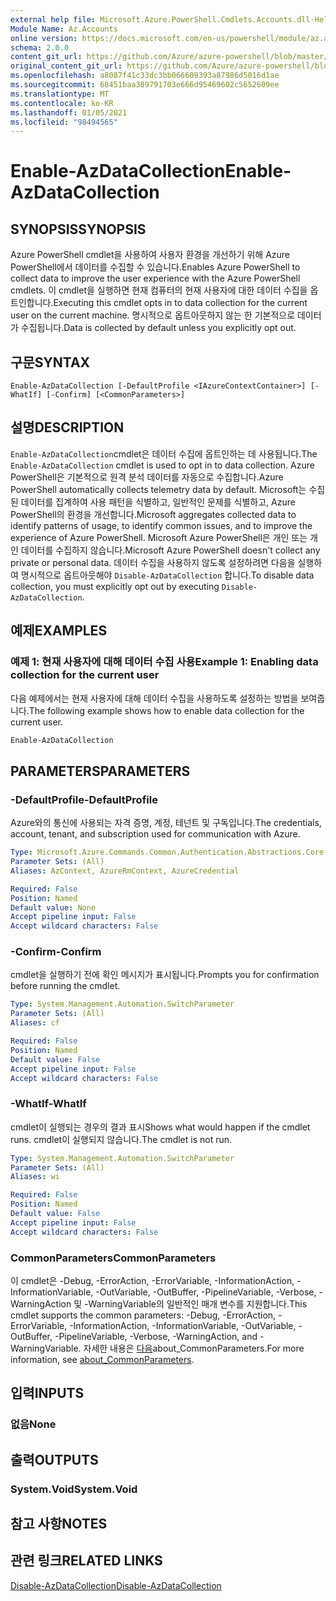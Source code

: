 ```yaml
---
external help file: Microsoft.Azure.PowerShell.Cmdlets.Accounts.dll-Help.xml
Module Name: Az.Accounts
online version: https://docs.microsoft.com/en-us/powershell/module/az.accounts/enable-azdatacollection
schema: 2.0.0
content_git_url: https://github.com/Azure/azure-powershell/blob/master/src/Accounts/Accounts/help/Enable-AzDataCollection.md
original_content_git_url: https://github.com/Azure/azure-powershell/blob/master/src/Accounts/Accounts/help/Enable-AzDataCollection.md
ms.openlocfilehash: a8087f41c33dc3bb066609393a87986d5016d1ae
ms.sourcegitcommit: 68451baa389791703e666d95469602c5652609ee
ms.translationtype: MT
ms.contentlocale: ko-KR
ms.lasthandoff: 01/05/2021
ms.locfileid: "98494565"
---
```

# <span data-ttu-id="66127-101">Enable-AzDataCollection</span><span class="sxs-lookup"><span data-stu-id="66127-101">Enable-AzDataCollection</span></span>

## <span data-ttu-id="66127-102">SYNOPSIS</span><span class="sxs-lookup"><span data-stu-id="66127-102">SYNOPSIS</span></span>
<span data-ttu-id="66127-103">Azure PowerShell cmdlet을 사용하여 사용자 환경을 개선하기 위해 Azure PowerShell에서 데이터를 수집할 수 있습니다.</span><span class="sxs-lookup"><span data-stu-id="66127-103">Enables Azure PowerShell to collect data to improve the user experience with the Azure PowerShell cmdlets.</span></span> <span data-ttu-id="66127-104">이 cmdlet을 실행하면 현재 컴퓨터의 현재 사용자에 대한 데이터 수집을 옵트인합니다.</span><span class="sxs-lookup"><span data-stu-id="66127-104">Executing this cmdlet opts in to data collection for the current user on the current machine.</span></span> <span data-ttu-id="66127-105">명시적으로 옵트아웃하지 않는 한 기본적으로 데이터가 수집됩니다.</span><span class="sxs-lookup"><span data-stu-id="66127-105">Data is collected by default unless you explicitly opt out.</span></span>

## <span data-ttu-id="66127-106">구문</span><span class="sxs-lookup"><span data-stu-id="66127-106">SYNTAX</span></span>

```
Enable-AzDataCollection [-DefaultProfile <IAzureContextContainer>] [-WhatIf] [-Confirm] [<CommonParameters>]
```

## <span data-ttu-id="66127-107">설명</span><span class="sxs-lookup"><span data-stu-id="66127-107">DESCRIPTION</span></span>

<span data-ttu-id="66127-108">`Enable-AzDataCollection`cmdlet은 데이터 수집에 옵트인하는 데 사용됩니다.</span><span class="sxs-lookup"><span data-stu-id="66127-108">The `Enable-AzDataCollection` cmdlet is used to opt in to data collection.</span></span> <span data-ttu-id="66127-109">Azure PowerShell은 기본적으로 원격 분석 데이터를 자동으로 수집합니다.</span><span class="sxs-lookup"><span data-stu-id="66127-109">Azure PowerShell automatically collects telemetry data by default.</span></span> <span data-ttu-id="66127-110">Microsoft는 수집된 데이터를 집계하여 사용 패턴을 식별하고, 일반적인 문제를 식별하고, Azure PowerShell의 환경을 개선합니다.</span><span class="sxs-lookup"><span data-stu-id="66127-110">Microsoft aggregates collected data to identify patterns of usage, to identify common issues, and to improve the experience of Azure PowerShell.</span></span>
<span data-ttu-id="66127-111">Microsoft Azure PowerShell은 개인 또는 개인 데이터를 수집하지 않습니다.</span><span class="sxs-lookup"><span data-stu-id="66127-111">Microsoft Azure PowerShell doesn't collect any private or personal data.</span></span> <span data-ttu-id="66127-112">데이터 수집을 사용하지 않도록 설정하려면 다음을 실행하여 명시적으로 옵트아웃해야 `Disable-AzDataCollection` 합니다.</span><span class="sxs-lookup"><span data-stu-id="66127-112">To disable data collection, you must explicitly opt out by executing `Disable-AzDataCollection`.</span></span>

## <span data-ttu-id="66127-113">예제</span><span class="sxs-lookup"><span data-stu-id="66127-113">EXAMPLES</span></span>

### <span data-ttu-id="66127-114">예제 1: 현재 사용자에 대해 데이터 수집 사용</span><span class="sxs-lookup"><span data-stu-id="66127-114">Example 1: Enabling data collection for the current user</span></span>

<span data-ttu-id="66127-115">다음 예제에서는 현재 사용자에 대해 데이터 수집을 사용하도록 설정하는 방법을 보여줍니다.</span><span class="sxs-lookup"><span data-stu-id="66127-115">The following example shows how to enable data collection for the current user.</span></span>

```powershell
Enable-AzDataCollection
```

## <span data-ttu-id="66127-116">PARAMETERS</span><span class="sxs-lookup"><span data-stu-id="66127-116">PARAMETERS</span></span>

### <span data-ttu-id="66127-117">-DefaultProfile</span><span class="sxs-lookup"><span data-stu-id="66127-117">-DefaultProfile</span></span>

<span data-ttu-id="66127-118">Azure와의 통신에 사용되는 자격 증명, 계정, 테넌트 및 구독입니다.</span><span class="sxs-lookup"><span data-stu-id="66127-118">The credentials, account, tenant, and subscription used for communication with Azure.</span></span>

```yaml
Type: Microsoft.Azure.Commands.Common.Authentication.Abstractions.Core.IAzureContextContainer
Parameter Sets: (All)
Aliases: AzContext, AzureRmContext, AzureCredential

Required: False
Position: Named
Default value: None
Accept pipeline input: False
Accept wildcard characters: False
```

### <span data-ttu-id="66127-119">-Confirm</span><span class="sxs-lookup"><span data-stu-id="66127-119">-Confirm</span></span>

<span data-ttu-id="66127-120">cmdlet을 실행하기 전에 확인 메시지가 표시됩니다.</span><span class="sxs-lookup"><span data-stu-id="66127-120">Prompts you for confirmation before running the cmdlet.</span></span>

```yaml
Type: System.Management.Automation.SwitchParameter
Parameter Sets: (All)
Aliases: cf

Required: False
Position: Named
Default value: False
Accept pipeline input: False
Accept wildcard characters: False
```

### <span data-ttu-id="66127-121">-WhatIf</span><span class="sxs-lookup"><span data-stu-id="66127-121">-WhatIf</span></span>

<span data-ttu-id="66127-122">cmdlet이 실행되는 경우의 결과 표시</span><span class="sxs-lookup"><span data-stu-id="66127-122">Shows what would happen if the cmdlet runs.</span></span> <span data-ttu-id="66127-123">cmdlet이 실행되지 않습니다.</span><span class="sxs-lookup"><span data-stu-id="66127-123">The cmdlet is not run.</span></span>

```yaml
Type: System.Management.Automation.SwitchParameter
Parameter Sets: (All)
Aliases: wi

Required: False
Position: Named
Default value: False
Accept pipeline input: False
Accept wildcard characters: False
```

### <span data-ttu-id="66127-124">CommonParameters</span><span class="sxs-lookup"><span data-stu-id="66127-124">CommonParameters</span></span>

<span data-ttu-id="66127-125">이 cmdlet은 -Debug, -ErrorAction, -ErrorVariable, -InformationAction, -InformationVariable, -OutVariable, -OutBuffer, -PipelineVariable, -Verbose, -WarningAction 및 -WarningVariable의 일반적인 매개 변수를 지원합니다.</span><span class="sxs-lookup"><span data-stu-id="66127-125">This cmdlet supports the common parameters: -Debug, -ErrorAction, -ErrorVariable, -InformationAction, -InformationVariable, -OutVariable, -OutBuffer, -PipelineVariable, -Verbose, -WarningAction, and -WarningVariable.</span></span> <span data-ttu-id="66127-126">자세한 내용은 [다음](/powershell/module/microsoft.powershell.core/about/about_commonparameters)about_CommonParameters.</span><span class="sxs-lookup"><span data-stu-id="66127-126">For more information, see [about_CommonParameters](/powershell/module/microsoft.powershell.core/about/about_commonparameters).</span></span>

## <span data-ttu-id="66127-127">입력</span><span class="sxs-lookup"><span data-stu-id="66127-127">INPUTS</span></span>

### <span data-ttu-id="66127-128">없음</span><span class="sxs-lookup"><span data-stu-id="66127-128">None</span></span>

## <span data-ttu-id="66127-129">출력</span><span class="sxs-lookup"><span data-stu-id="66127-129">OUTPUTS</span></span>

### <span data-ttu-id="66127-130">System.Void</span><span class="sxs-lookup"><span data-stu-id="66127-130">System.Void</span></span>

## <span data-ttu-id="66127-131">참고 사항</span><span class="sxs-lookup"><span data-stu-id="66127-131">NOTES</span></span>

## <span data-ttu-id="66127-132">관련 링크</span><span class="sxs-lookup"><span data-stu-id="66127-132">RELATED LINKS</span></span>

[<span data-ttu-id="66127-133">Disable-AzDataCollection</span><span class="sxs-lookup"><span data-stu-id="66127-133">Disable-AzDataCollection</span></span>](./Disable-AzDataCollection.md)
